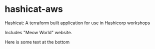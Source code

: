 # hashicat-aws
Hashicat: A terraform built application for use in Hashicorp workshops

Includes "Meow World" website.

Here is some text at the bottom
